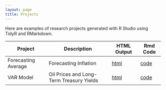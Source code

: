 ```yaml
---
layout: page
title: Projects
---
```


Here are examples of research projects generated with R Studio using TidyR and RMarkdown.

Project | Description | HTML Output | Rmd Code
--- | --- | --- | ---
Forecasting Average | Forecasting Inflation | [html](https://MikeMargolis1.github.io/ForecastingProject1/) | [code](https://github.com/MikeMargolis1/ForecastingProject1)
VAR Model | Oil Prices and Long-Term Treasury Yields | [html](https://MikeMargolis1.github.io/VarModel/) | [code](https://github.com/MikeMargolis1/VarModel)
